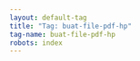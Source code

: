```yaml
---
layout: default-tag
title: "Tag: buat-file-pdf-hp"
tag-name: buat-file-pdf-hp
robots: index
---
```

